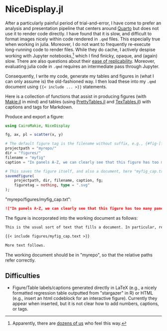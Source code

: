 # NiceDisplay.jl

After a particularly painful period of trial-and-error, I have come to prefer an analysis and presentation pipeline that centers around [Quarto](https://quarto.org) but does not use it to render code directly. I have found that it is slow, and difficult to format images nicely within code rendered in `.qmd` files. This especially true when working in julia. Moreover, I do not want to frequently re-execute long-running code to render files. While they do cache, I actively despise working with Jupyter notebooks,[^rdme-1] which I find finicky, opaque, and (again) slow. There are also questions about their [ease of replicability](https://arxiv.org/abs/2209.04308). Moreover, evaluating julia code in `.qmd` requires an intermediate pass through Jupyter.

Consequently, I write my code, generate my tables and figures in (what I can only assume is) the old-fashioned way. I then load these into my `.qmd` document using `{{< include ... >}}` statements.

Here is a collection of functions that assist in producing figures (with [Makie.jl](https://docs.makie.org/stable/) in mind) and tables (using [PrettyTables.jl](https://ronisbr.github.io/PrettyTables.jl/stable/) and [TexTables.jl](https://jacobadenbaum.github.io/TexTables.jl/stable/)) with captions and tags for Markdown.

Produce and export a figure:

```julia
using CairoMakie, NiceDisplay

fg, ax, pl = scatter(x, y)

# The default figure tag is the filename without suffix, e.g., {#fig-[filename]}
projectpath = "myrepo/"
dir = "figures/"
filename = "myfig"
caption = "In panels A-Z, we can clearly see that this figure has too many panels."

# This saves the figure itself, and also a document, here "myfig_cap.txt" that includes the MarkDown text that loads the figure and also contains the caption and tag.
savemdfigure(
    projectpath, dir, filename, caption, fg;
    figuretag = nothing, type = ".svg"
);
```

"myrepo/figures/myfig_cap.txt":

```markdown
!["In panels A-Z, we can clearly see that this figure has too many panels."](myrepo/figures.svg){#fig-myfig}
```

The figure is incorporated into the working document as follows:

```markdown
This is the usual sort of text that fills a document. In particular, relevant to this context, it purports to describe @fig-myfig.

{{< include figures/myfig_cap.text >}}

More text follows.
```

The working document should be in "myrepo", so that the relative paths refer correctly.

## Difficulties

- Figure/Table labels/captions generated directly in LaTeX (e.g., a nicely formatted regression table outputted from "stargazer" in R) or HTML (e.g., insert an html codeblock for an interactive figure). Currently they appear when inserted, but it is not clear how to add numbers, captions, or tags.

[^rdme-1]: Apparently, there are [dozens of us](https://youtu.be/7jiPeIFXb6U?si=36nUdKpSboGvPG3U) who feel this way.
